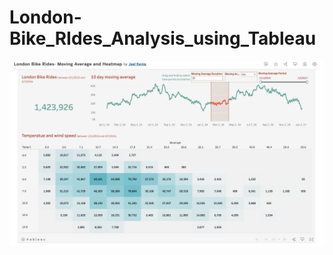 # London-Bike_RIdes_Analysis_using_Tableau

![image](https://github.com/Jeel-Kenia/London-Bike_RIdes_Analysis/blob/main/London_Bike_Rides_ss.png)
